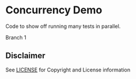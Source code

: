 # Concurrency Demo

Code to show off running many tests in parallel.

Branch 1

## Disclaimer

See [LICENSE](/LICENSE) for Copyright and License information
